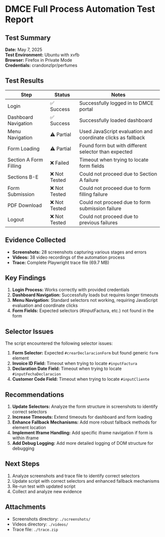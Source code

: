 # DMCE Full Process Automation Test Report

## Test Summary

**Date:** May 7, 2025  
**Test Environment:** Ubuntu with xvfb  
**Browser:** Firefox in Private Mode  
**Credentials:** crandonzlpr/perfumes  

## Test Results

| Step | Status | Notes |
|------|--------|-------|
| Login | ✅ Success | Successfully logged in to DMCE portal |
| Dashboard Navigation | ✅ Success | Successfully loaded dashboard |
| Menu Navigation | ⚠️ Partial | Used JavaScript evaluation and coordinate clicks as fallback |
| Form Loading | ⚠️ Partial | Found form but with different selector than expected |
| Section A Form Filling | ❌ Failed | Timeout when trying to locate form fields |
| Sections B-E | ❌ Not Tested | Could not proceed due to Section A failure |
| Form Submission | ❌ Not Tested | Could not proceed due to form filling failure |
| PDF Download | ❌ Not Tested | Could not proceed due to form submission failure |
| Logout | ❌ Not Tested | Could not proceed due to previous failures |

## Evidence Collected

- **Screenshots:** 28 screenshots capturing various stages and errors
- **Videos:** 38 video recordings of the automation process
- **Trace:** Complete Playwright trace file (69.7 MB)

## Key Findings

1. **Login Process:** Works correctly with provided credentials
2. **Dashboard Navigation:** Successfully loads but requires longer timeouts
3. **Menu Navigation:** Standard selectors not working, requiring JavaScript evaluation and coordinate clicks
4. **Form Fields:** Expected selectors (#inputFactura, etc.) not found in the form

## Selector Issues

The script encountered the following selector issues:

1. **Form Selector:** Expected `#crearDeclaracionForm` but found generic `form` element
2. **Invoice ID Field:** Timeout when trying to locate `#inputFactura`
3. **Declaration Date Field:** Timeout when trying to locate `#inputFechaDeclaracion`
4. **Customer Code Field:** Timeout when trying to locate `#inputCliente`

## Recommendations

1. **Update Selectors:** Analyze the form structure in screenshots to identify correct selectors
2. **Increase Timeouts:** Extend timeouts for dashboard and form loading
3. **Enhance Fallback Mechanisms:** Add more robust fallback methods for element location
4. **Implement Iframe Handling:** Add specific iframe navigation if form is within iframe
5. **Add Debug Logging:** Add more detailed logging of DOM structure for debugging

## Next Steps

1. Analyze screenshots and trace file to identify correct selectors
2. Update script with correct selectors and enhanced fallback mechanisms
3. Re-run test with updated script
4. Collect and analyze new evidence

## Attachments

- Screenshots directory: `./screenshots/`
- Videos directory: `./videos/`
- Trace file: `./trace.zip`
